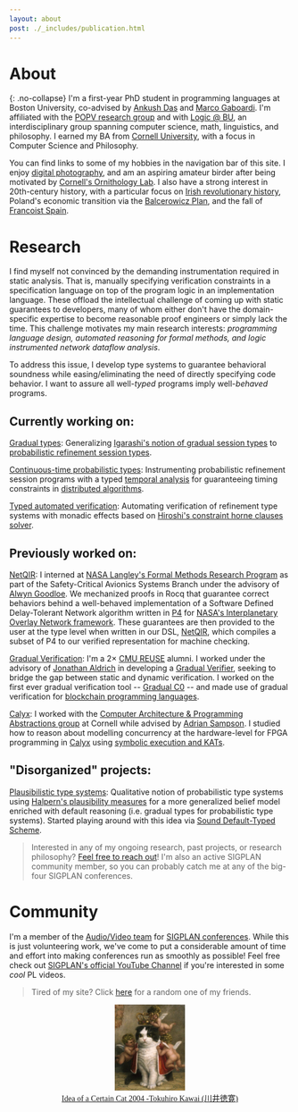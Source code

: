 ```yaml
---
layout: about
post: ./_includes/publication.html
---
```


# About 
{: .no-collapse}
I'm a first-year PhD student in programming languages at Boston University, co-advised by [Ankush Das](https://ankushdas.github.io) and [Marco Gaboardi](https://cs-people.bu.edu/gaboardi/). I'm affiliated with the [POPV research group](https://www.bu.edu/cs/research-groups/popv/) and with [Logic @ BU](https://nmmull.github.io/logic-bu/), an interdisciplinary group spanning computer science, math, linguistics, and philosophy. I earned my BA from [Cornell University](https://journals.library.cornell.edu/index.php/CURJ/article/view/696), with a focus in Computer Science and Philosophy.

You can find links to some of my hobbies in the navigation bar of this site. I enjoy [digital photography](https://janpaul.pl/photography.html), and am an aspiring amateur birder after being motivated by [Cornell's Ornithology Lab](https://www.birds.cornell.edu/home/). I also have a strong interest in 20th-century history, with a particular focus on [Irish revolutionary history](https://archive.org/details/nationnotrabblei0000ferr), Poland's economic transition via the [Balcerowicz Plan](https://polishhistory.pl/the-balcerowicz-plan-an-economic-leap-into-the-unknown/), and the fall of [Francoist Spain](https://origins.osu.edu/milestones/death-franco-spanish-civil-war).

# Research

I find myself not convinced by the demanding instrumentation required in static analysis. That is, manually specifying verification constraints in a specification language on top of the program logic in an implementation language. These offload the intellectual challenge of coming up with static guarantees to developers, many of whom either don't have the domain-specific expertise to become reasonable proof engineers or simply lack the time. This challenge motivates my main research interests: *programming language design, automated reasoning for formal methods, and logic instrumented network dataflow analysis*.

To address this issue, I develop type systems to guarantee behavioral soundness while easing/eliminating the need of directly specifying code behavior. I want to assure all well-*typed* programs imply well-*behaved* programs.

## Currently working on:

<u>Gradual types</u>: Generalizing [Igarashi's notion of gradual session types](https://homepages.inf.ed.ac.uk/wadler/papers/gradsess/gradsess.pdf) to [probabilistic refinement session types](https://dl.acm.org/doi/10.1145/3729317).

<u>Continuous-time probabilistic types</u>: Instrumenting probabilistic refinement session programs with a typed [temporal analysis](https://ankushdas.github.io/docs/icfp18.pdf) for guaranteeing timing constraints in [distributed algorithms](https://research.google/pubs/maglev-a-fast-and-reliable-software-network-load-balancer/).

<u>Typed automated verification</u>: Automating verification of refinement type systems with monadic effects based on [Hiroshi's constraint horne clauses solver](https://arxiv.org/pdf/1610.06768).

## Previously worked on:
<u>NetQIR</u>: I interned at [NASA Langley's Formal Methods Research Program](https://shemesh.larc.nasa.gov/fm/index.html) as part of the Safety-Critical Avionics Systems Branch under the advisory of [Alwyn Goodloe](https://shemesh.larc.nasa.gov/people/aeg/). We mechanized proofs in Rocq that guarantee correct behaviors behind a well-behaved implementation of a Software Defined Delay-Tolerant Network algorithm written in [P4](https://p4.org/) for [NASA's Interplanetary Overlay Network framework](https://www.nasa.gov/directorates/somd/space-communications-navigation-program/interplanetary-overlay-network/). These guarantees are then provided to the user at the type level when written in our DSL, [NetQIR](https://popl25.sigplan.org/details/CoqPL-2025-papers/1/Formal-Verification-of-a-Software-Defined-Delay-Tolerant-Network), which compiles a subset of P4 to our verified representation for machine checking.

<u>Gradual Verification</u>: I'm a 2× [CMU REUSE](https://www.cmu.edu/scs/s3d/reuse/Research/index.html) alumni. I worked under the advisory of [Jonathan Aldrich](https://www.cs.cmu.edu/~aldrich/) in developing a [Gradual Verifier](http://www.cs.cmu.edu/~aldrich/papers/vmcai2018-gradual-verification.pdf), seeking to bridge the gap between static and dynamic verification. I worked on the first ever gradual verification tool -- [Gradual C0](https://arxiv.org/abs/2210.02428) -- and made use of gradual verification for [blockchain programming languages](https://popl24.sigplan.org/details/prisc-2024-papers/2/Gradual-Verification-for-Smart-Contracts).

<u>Calyx</u>: I worked with the  [Computer Architecture & Programming Abstractions group](https://capra.cs.cornell.edu/) at Cornell while advised by [Adrian Sampson](https://www.cs.cornell.edu/~asampson/). I studied how to reason about modelling concurrency at the hardware-level for FPGA programming in [Calyx](https://calyxir.org/) using [symbolic execution and KATs](https://github.com/calyxir/calyx/issues/2278).

## "Disorganized" projects:
<u>Plausibilistic type systems</u>: Qualitative notion of probabilistic type systems using [Halpern's plausibility measures](https://www.cs.cornell.edu/home/halpern/papers/plaus.pdf) for a more generalized belief model enriched with default reasoning (i.e. gradual types for probabilistic type systems). Started playing around with this idea via [Sound Default-Typed Scheme](https://conf.researchr.org/details/icfp-splash-2025/scheme-2025-papers/10/Sound-Default-Typed-Scheme-Position-Paper-).

> Interested in any of my ongoing research, past projects, or research philosophy? [Feel free to reach out](mailto:research@janpaul.pl)! I'm also an active SIGPLAN community member, so you can probably catch me at any of the big-four SIGPLAN conferences.

# Community
I'm a member of the [Audio/Video team](https://www.sigplan.org/AV) for [SIGPLAN conferences](https://www.sigplan.org/Conferences/). While this is just volunteering work, we've come to put a considerable amount of time and effort into making conferences run as smoothly as possible! Feel free check out [SIGPLAN's official YouTube Channel](https://www.youtube.com/@acmsigplan) if you're interested in some *cool* PL videos.

<script>
  // Define an array of friends' links and their names
  const friends = [
    { name: 'Song', url: 'https://s-ye.github.io/me/' },
    { name: 'Inle', url: 'https://imbush.github.io/' },
    { name: 'Sid', url: 'https://sholalkere.github.io/' },
    { name: 'Ben', url: 'https://camto.github.io/' },
    { name: 'Sina', url: 'https://sinearc.github.io/' },
    { name: 'Elaine', url: 'https://samoyed.blog/' },
    { name: 'Alex', url: 'https://www.eecs.tufts.edu/~abai02/'},
    { name: 'John', url: 'https://j-hui.com/'},
    { name: 'Chris', url: 'https://flyingrocksquirrel.github.io/'},
    { name: 'Max', url: 'https://github.com/MaxCan-Code'},
    { name: 'Espada', url: 'https://github.com/GUIpsp'},
    { name: 'Nicole', url: 'https://ipv3.org/'},
    { name: 'Dexter', url: 'https://qtrp.org/'},
    { name: 'Nicola', url: 'https://nicolaassolini98.github.io/'},
    {name: 'Eduardo', url: 'https://github.com/eduardo-imadeira'},
    {name: 'Ethan', url: 'https://ethanrange.com/'},
    {name: 'Apoorv', url: 'https://cs.uiowa.edu/~aningle'},
    {name: 'Eloise', url: 'https://github.com/fdeitylink'}
  ];

  // Function to choose a random friend and return the URL
  function getRandomFriendURL() {
    const randomIndex = Math.floor(Math.random() * friends.length);
    return friends[randomIndex].url;
  }

  // Function to handle the link click (normal and middle-click)
  function handleLinkClick(event) {
    const randomFriendURL = getRandomFriendURL();

    // If middle mouse button is clicked or Ctrl/Command key is pressed, open in a new tab
    if (event.button === 1 || event.ctrlKey || event.metaKey) {
      window.open(randomFriendURL, '_blank'); // Open in a new tab
    } else {
      // For normal clicks, redirect in the same tab
      window.location.href = randomFriendURL;
    }

    event.preventDefault(); // Prevent default behavior of link
  }
</script>

> <p> Tired of my site? Click <a href="#" onmousedown="handleLinkClick(event);">here</a> for a random one of my friends.</p>

<center>
<img width="25%" src="assets/img/Tokuhiro_Kawai.jpg">
</center>

<center>
<a href="https://www.thegreatcat.org/the-cat-in-art-and-photos-2/cats-asian-art/tokuhiro-kawai-1971-present-japanese" style="font-size: 14px; font-family: 'Lora'">Idea of a Certain Cat 2004 -Tokuhiro Kawai (川井徳寛)</a>
</center>
